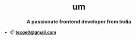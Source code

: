 <h1 align="center"> um</h1>
<h3 align="center">A passionate frontend developer from India</h3>







- 📫  **tecge0@gmail.com**


